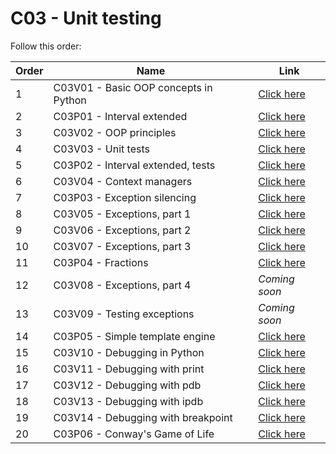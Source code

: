 # C03 - Unit testing

Follow this order:


| Order | Name                                                    | Link                     |
|-------|---------------------------------------------------------|--------------------------|
| 1     | C03V01 - Basic OOP concepts in Python                   | [Click here](01-C03V01/) |
| 2     | C03P01 - Interval extended                              | [Click here](02-C03P01/) |
| 3     | C03V02 - OOP principles                                 | [Click here](03-C03V02/) |
| 4     | C03V03 - Unit tests                                     | [Click here](04-C03V03/) |
| 5     | C03P02 - Interval extended, tests                       | [Click here](05-C03P02/) |
| 6     | C03V04 - Context managers                               | [Click here](06-C03V04/) |
| 7     | C03P03 - Exception silencing                            | [Click here](07-C03P03/) |
| 8     | C03V05 - Exceptions, part 1                             | [Click here](08-C03V05/) |
| 9     | C03V06 - Exceptions, part 2                             | [Click here](09-C03V06/) |
| 10    | C03V07 - Exceptions, part 3                             | [Click here](10-C03V07/) |
| 11    | C03P04 - Fractions                                      | [Click here](11-C03P04/) |
| 12    | C03V08 - Exceptions, part 4                             | *Coming soon*            |
| 13    | C03V09 - Testing exceptions                             | *Coming soon*            |
| 14    | C03P05 - Simple template engine                         | [Click here](14-C03P05/) |
| 15    | C03V10 - Debugging in Python                            | [Click here](15-C03V10/) |
| 16    | C03V11 - Debugging with print                           | [Click here](16-C03V11/) |
| 17    | C03V12 - Debugging with pdb                             | [Click here](17-C03V12/) |
| 18    | C03V13 - Debugging with ipdb                            | [Click here](18-C03V13/) |
| 19    | C03V14 - Debugging with breakpoint                      | [Click here](19-C03V14/) |
| 20    | C03P06 - Conway's Game of Life                          | [Click here](20-C03P06/) |
